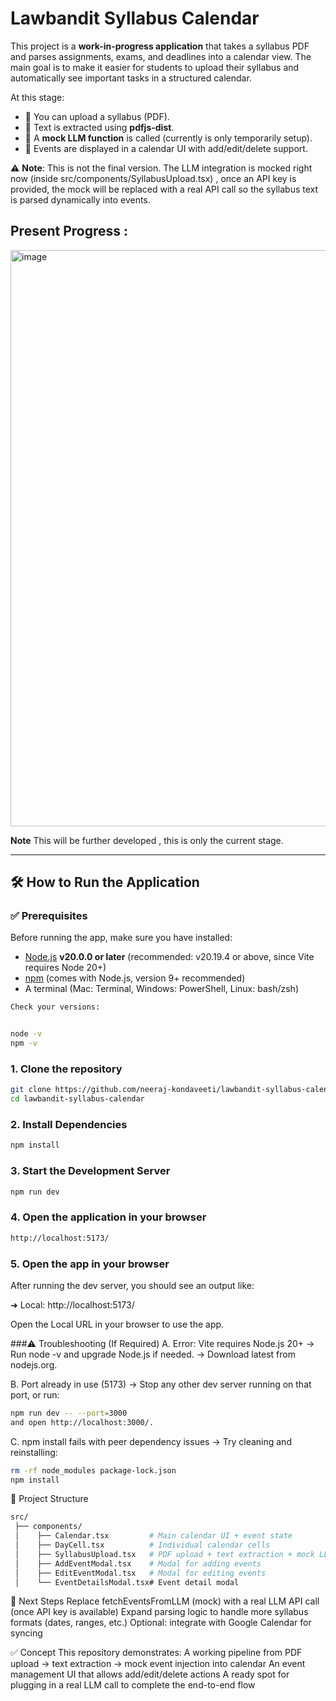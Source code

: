 # Lawbandit Syllabus Calendar  

This project is a **work-in-progress application** that takes a syllabus PDF and parses assignments, exams, and deadlines into a calendar view. The main goal is to make it easier for students to upload their syllabus and automatically see important tasks in a structured calendar.  

At this stage:  
- 📂 You can upload a syllabus (PDF).  
- 🧾 Text is extracted using **pdfjs-dist**.  
- 🤖 A **mock LLM function** is called (currently is only temporarily setup).  
- 📅 Events are displayed in a calendar UI with add/edit/delete support.  

⚠️ **Note**: This is not the final version. The LLM integration is mocked right now (inside src/components/SyllabusUpload.tsx) , once an API key is provided, the mock will be replaced with a real API call so the syllabus text is parsed dynamically into events.  

## Present Progress :
<img width="1462" height="922" alt="image" src="https://github.com/user-attachments/assets/84e70d9a-4ee6-49b5-bec5-677a1a2075f7" />

**Note** This will be further developed , this is only the current stage.


---

## 🛠️ How to Run the Application  

### ✅ Prerequisites  
Before running the app, make sure you have installed:  
- [Node.js](https://nodejs.org/) **v20.0.0 or later** (recommended: v20.19.4 or above, since Vite requires Node 20+)  
- [npm](https://www.npmjs.com/) (comes with Node.js, version 9+ recommended)  
- A terminal (Mac: Terminal, Windows: PowerShell, Linux: bash/zsh)  

```bash
Check your versions:  


node -v
npm -v

```

### 1. Clone the repository  
```bash
git clone https://github.com/neeraj-kondaveeti/lawbandit-syllabus-calendar.git
cd lawbandit-syllabus-calendar
```

### 2. Install Dependencies 
```bash
npm install
```

### 3. Start the Development Server 
```bash
npm run dev
```

### 4. Open the application in your browser 
```bash
http://localhost:5173/
```

### 5. Open the app in your browser
After running the dev server, you should see an output like:

  ➜  Local:   http://localhost:5173/

Open the Local URL in your browser to use the app.


###⚠️ Troubleshooting (If Required)
A. Error: Vite requires Node.js 20+
→ Run node -v and upgrade Node.js if needed.
→ Download latest from nodejs.org.


B. Port already in use (5173)
→ Stop any other dev server running on that port, or run:
```bash
npm run dev -- --port=3000
and open http://localhost:3000/.
```

C. npm install fails with peer dependency issues
→ Try cleaning and reinstalling:
```bash
rm -rf node_modules package-lock.json
npm install
```

📂 Project Structure
```bash
src/
 ├── components/
 │    ├── Calendar.tsx         # Main calendar UI + event state
 │    ├── DayCell.tsx          # Individual calendar cells
 │    ├── SyllabusUpload.tsx   # PDF upload + text extraction + mock LLM call
 │    ├── AddEventModal.tsx    # Modal for adding events
 │    ├── EditEventModal.tsx   # Modal for editing events
 │    └── EventDetailsModal.tsx# Event detail modal
```

🔮 Next Steps
Replace fetchEventsFromLLM (mock) with a real LLM API call (once API key is available)
Expand parsing logic to handle more syllabus formats (dates, ranges, etc.)
Optional: integrate with Google Calendar for syncing


✅ Concept 
This repository demonstrates:
A working pipeline from PDF upload → text extraction → mock event injection into calendar
An event management UI that allows add/edit/delete actions
A ready spot for plugging in a real LLM call to complete the end-to-end flow





